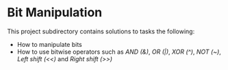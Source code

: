 # Bit Manipulation

This project subdirectory contains solutions to tasks the following:
- How to manipulate bits
- How to use bitwise operators such as *AND (&)*, *OR (|)*, *XOR (^)*, *NOT (~)*, *Left shift (<<)* and *Right shift (>>)*
